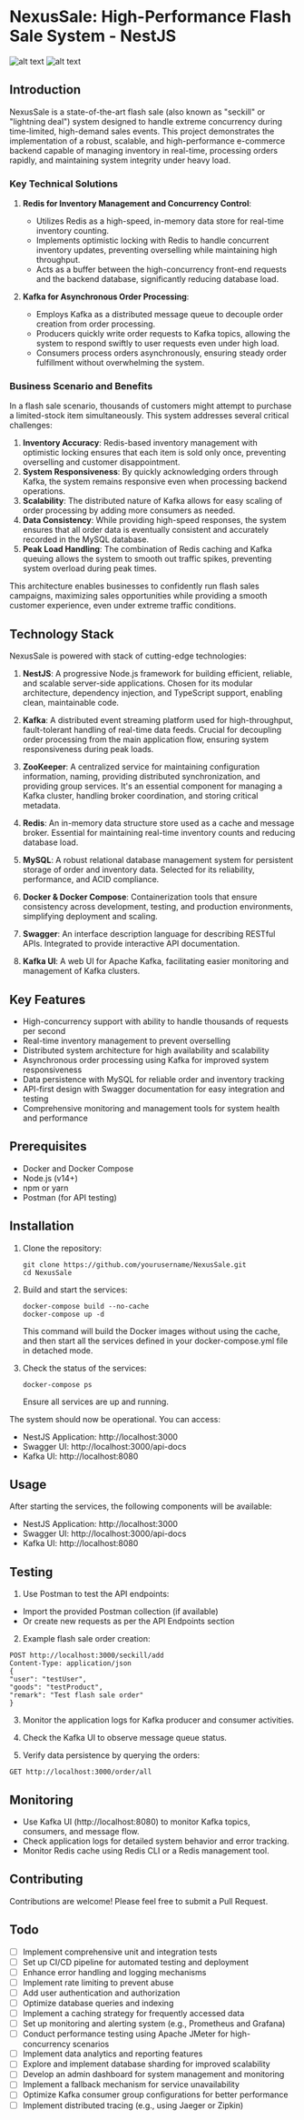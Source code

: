 # NexusSale: High-Performance Flash Sale System - NestJS

![alt text](doc/image.png) ![alt text](doc/image-1.png)

## Introduction

NexusSale is a state-of-the-art flash sale (also known as "seckill" or "lightning deal") system designed to handle extreme concurrency during
time-limited, high-demand sales events. This project demonstrates the implementation of a robust, scalable, and high-performance e-commerce backend
capable of managing inventory in real-time, processing orders rapidly, and maintaining system integrity under heavy load.

### Key Technical Solutions

1. **Redis for Inventory Management and Concurrency Control**:

   - Utilizes Redis as a high-speed, in-memory data store for real-time inventory counting.
   - Implements optimistic locking with Redis to handle concurrent inventory updates, preventing overselling while maintaining high throughput.
   - Acts as a buffer between the high-concurrency front-end requests and the backend database, significantly reducing database load.

2. **Kafka for Asynchronous Order Processing**:
   - Employs Kafka as a distributed message queue to decouple order creation from order processing.
   - Producers quickly write order requests to Kafka topics, allowing the system to respond swiftly to user requests even under high load.
   - Consumers process orders asynchronously, ensuring steady order fulfillment without overwhelming the system.

### Business Scenario and Benefits

In a flash sale scenario, thousands of customers might attempt to purchase a limited-stock item simultaneously. This system addresses several critical
challenges:

1. **Inventory Accuracy**: Redis-based inventory management with optimistic locking ensures that each item is sold only once, preventing overselling
   and customer disappointment.
2. **System Responsiveness**: By quickly acknowledging orders through Kafka, the system remains responsive even when processing backend operations.
3. **Scalability**: The distributed nature of Kafka allows for easy scaling of order processing by adding more consumers as needed.
4. **Data Consistency**: While providing high-speed responses, the system ensures that all order data is eventually consistent and accurately recorded
   in the MySQL database.
5. **Peak Load Handling**: The combination of Redis caching and Kafka queuing allows the system to smooth out traffic spikes, preventing system
   overload during peak times.

This architecture enables businesses to confidently run flash sales campaigns, maximizing sales opportunities while providing a smooth customer
experience, even under extreme traffic conditions.

## Technology Stack

NexusSale is powered with stack of cutting-edge technologies:

1. **NestJS**: A progressive Node.js framework for building efficient, reliable, and scalable server-side applications. Chosen for its modular
   architecture, dependency injection, and TypeScript support, enabling clean, maintainable code.

2. **Kafka**: A distributed event streaming platform used for high-throughput, fault-tolerant handling of real-time data feeds. Crucial for decoupling
   order processing from the main application flow, ensuring system responsiveness during peak loads.

3. **ZooKeeper**: A centralized service for maintaining configuration information, naming, providing distributed synchronization, and providing group
   services. It's an essential component for managing a Kafka cluster, handling broker coordination, and storing critical metadata.

4. **Redis**: An in-memory data structure store used as a cache and message broker. Essential for maintaining real-time inventory counts and reducing
   database load.

5. **MySQL**: A robust relational database management system for persistent storage of order and inventory data. Selected for its reliability,
   performance, and ACID compliance.

6. **Docker & Docker Compose**: Containerization tools that ensure consistency across development, testing, and production environments, simplifying
   deployment and scaling.

7. **Swagger**: An interface description language for describing RESTful APIs. Integrated to provide interactive API documentation.

8. **Kafka UI**: A web UI for Apache Kafka, facilitating easier monitoring and management of Kafka clusters.

## Key Features

- High-concurrency support with ability to handle thousands of requests per second
- Real-time inventory management to prevent overselling
- Distributed system architecture for high availability and scalability
- Asynchronous order processing using Kafka for improved system responsiveness
- Data persistence with MySQL for reliable order and inventory tracking
- API-first design with Swagger documentation for easy integration and testing
- Comprehensive monitoring and management tools for system health and performance

## Prerequisites

- Docker and Docker Compose
- Node.js (v14+)
- npm or yarn
- Postman (for API testing)

## Installation

1. Clone the repository:

   ```
   git clone https://github.com/yourusername/NexusSale.git
   cd NexusSale
   ```

2. Build and start the services:

   ```
   docker-compose build --no-cache
   docker-compose up -d
   ```

   This command will build the Docker images without using the cache, and then start all the services defined in your docker-compose.yml file in
   detached mode.

3. Check the status of the services:

   ```
   docker-compose ps
   ```

   Ensure all services are up and running.

The system should now be operational. You can access:

- NestJS Application: http://localhost:3000
- Swagger UI: http://localhost:3000/api-docs
- Kafka UI: http://localhost:8080

## Usage

After starting the services, the following components will be available:

- NestJS Application: http://localhost:3000
- Swagger UI: http://localhost:3000/api-docs
- Kafka UI: http://localhost:8080

## Testing

1. Use Postman to test the API endpoints:

- Import the provided Postman collection (if available)
- Or create new requests as per the API Endpoints section

2. Example flash sale order creation:

```
POST http://localhost:3000/seckill/add
Content-Type: application/json
{
"user": "testUser",
"goods": "testProduct",
"remark": "Test flash sale order"
}
```

3. Monitor the application logs for Kafka producer and consumer activities.

4. Check the Kafka UI to observe message queue status.

5. Verify data persistence by querying the orders:

```
GET http://localhost:3000/order/all
```

## Monitoring

- Use Kafka UI (http://localhost:8080) to monitor Kafka topics, consumers, and message flow.
- Check application logs for detailed system behavior and error tracking.
- Monitor Redis cache using Redis CLI or a Redis management tool.

## Contributing

Contributions are welcome! Please feel free to submit a Pull Request.

## Todo

- [ ] Implement comprehensive unit and integration tests
- [ ] Set up CI/CD pipeline for automated testing and deployment
- [ ] Enhance error handling and logging mechanisms
- [ ] Implement rate limiting to prevent abuse
- [ ] Add user authentication and authorization
- [ ] Optimize database queries and indexing
- [ ] Implement a caching strategy for frequently accessed data
- [ ] Set up monitoring and alerting system (e.g., Prometheus and Grafana)
- [ ] Conduct performance testing using Apache JMeter for high-concurrency scenarios
- [ ] Implement data analytics and reporting features
- [ ] Explore and implement database sharding for improved scalability
- [ ] Develop an admin dashboard for system management and monitoring
- [ ] Implement a fallback mechanism for service unavailability
- [ ] Optimize Kafka consumer group configurations for better performance
- [ ] Implement distributed tracing (e.g., using Jaeger or Zipkin)
